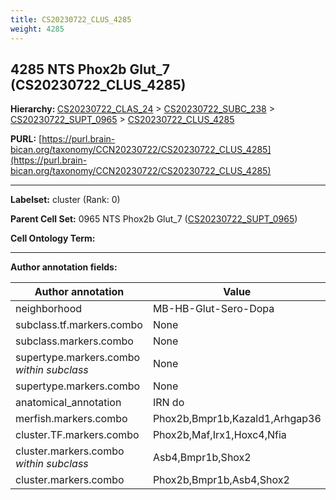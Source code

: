 ```yaml
---
title: CS20230722_CLUS_4285
weight: 4285
---
```

## 4285 NTS Phox2b Glut_7 (CS20230722_CLUS_4285)
<b>Hierarchy: </b>
[CS20230722_CLAS_24](../CS20230722_CLAS_24) >
[CS20230722_SUBC_238](../CS20230722_SUBC_238) >
[CS20230722_SUPT_0965](../CS20230722_SUPT_0965) >
[CS20230722_CLUS_4285](../CS20230722_CLUS_4285)

**PURL:** [https://purl.brain-bican.org/taxonomy/CCN20230722/CS20230722_CLUS_4285](https://purl.brain-bican.org/taxonomy/CCN20230722/CS20230722_CLUS_4285)

---


**Labelset:** cluster (Rank: 0)

**Parent Cell Set:** 0965 NTS Phox2b Glut_7 ([CS20230722_SUPT_0965](../CS20230722_SUPT_0965))



**Cell Ontology Term:** 

[MARKER GENES.]: #


---

[TRANSFERRED ANNOTATIONS.]: #


[AUTHOR ANNOTATION FIELDS.]: #


**Author annotation fields:**

| Author annotation | Value |
|-------------------|-------|
|neighborhood|MB-HB-Glut-Sero-Dopa|
|subclass.tf.markers.combo|None|
|subclass.markers.combo|None|
|supertype.markers.combo _within subclass_|None|
|supertype.markers.combo|None|
|anatomical_annotation|IRN do|
|merfish.markers.combo|Phox2b,Bmpr1b,Kazald1,Arhgap36|
|cluster.TF.markers.combo|Phox2b,Maf,Irx1,Hoxc4,Nfia|
|cluster.markers.combo _within subclass_|Asb4,Bmpr1b,Shox2|
|cluster.markers.combo|Phox2b,Bmpr1b,Asb4,Shox2|

